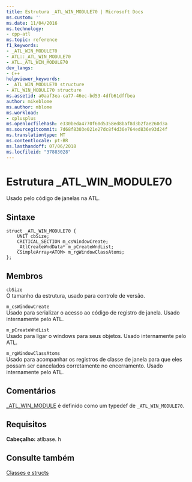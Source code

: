 ```yaml
---
title: Estrutura _ATL_WIN_MODULE70 | Microsoft Docs
ms.custom: ''
ms.date: 11/04/2016
ms.technology:
- cpp-atl
ms.topic: reference
f1_keywords:
- _ATL_WIN_MODULE70
- ATL::_ATL_WIN_MODULE70
- ATL._ATL_WIN_MODULE70
dev_langs:
- C++
helpviewer_keywords:
- _ATL_WIN_MODULE70 structure
- ATL_WIN_MODULE70 structure
ms.assetid: a0aaf3ea-ca77-46ec-bd53-4dfb61dffbea
author: mikeblome
ms.author: mblome
ms.workload:
- cplusplus
ms.openlocfilehash: e330beda4770f60d5358ed8baf8d3b2fae260d3a
ms.sourcegitcommit: 7d68f8303e021e27dc8f4d36e764ed836e93d24f
ms.translationtype: MT
ms.contentlocale: pt-BR
ms.lasthandoff: 07/06/2018
ms.locfileid: "37883028"
---
```

# <a name="atlwinmodule70-structure"></a>Estrutura _ATL_WIN_MODULE70
Usado pelo código de janelas na ATL.  
  
## <a name="syntax"></a>Sintaxe  
  
```
struct _ATL_WIN_MODULE70 {
    UNIT cbSize; 
    CRITICAL_SECTION m_csWindowCreate;
    _AtlCreateWndData* m_pCreateWndList;
    CSimpleArray<ATOM> m_rgWindowClassAtoms;
};
```  
  
## <a name="members"></a>Membros  
 `cbSize`  
 O tamanho da estrutura, usado para controle de versão.  
  
 `m_csWindowCreate`  
 Usado para serializar o acesso ao código de registro de janela. Usado internamente pelo ATL.  
  
 `m_pCreateWndList`  
 Usado para ligar o windows para seus objetos. Usado internamente pelo ATL.  
  
 `m_rgWindowClassAtoms`  
 Usado para acompanhar os registros de classe de janela para que eles possam ser cancelados corretamente no encerramento. Usado internamente pelo ATL.  
  
## <a name="remarks"></a>Comentários  
 [_ATL_WIN_MODULE](atl-typedefs.md#_atl_win_module) é definido como um typedef de `_ATL_WIN_MODULE70`.  
  
## <a name="requirements"></a>Requisitos  
 **Cabeçalho:** atlbase. h  
  
## <a name="see-also"></a>Consulte também  
 [Classes e structs](../../atl/reference/atl-classes.md)





